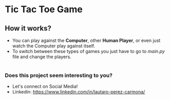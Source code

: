 # Tic Tac Toe Game <br>
## How it works?
- You can play against the **Computer**, other **Human Player**, or even just watch the Computer play against itself.
- To switch between these types of games you just have to go to *main.py* file and change the players. 
<br> <br>

### Does this project seem interesting to you?
- Let's connect on Social Media!
- Linkedin: https://www.linkedin.com/in/lautaro-perez-carmona/
